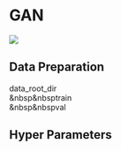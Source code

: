 # GAN
![](https://github.com/1991yuyang/GAN/blob/main/train_process.gif)
## Data Preparation  
data_root_dir  
&nbsp&nbsptrain  
&nbsp&nbspval  
## Hyper Parameters  
